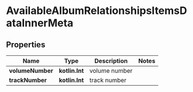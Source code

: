 
# AvailableAlbumRelationshipsItemsDataInnerMeta

## Properties
Name | Type | Description | Notes
------------ | ------------- | ------------- | -------------
**volumeNumber** | **kotlin.Int** | volume number | 
**trackNumber** | **kotlin.Int** | track number | 



